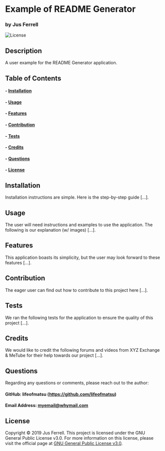 # Example of README Generator
### by Jus Ferrell
![License](https://img.shields.io/badge/License-GPLv3-blue)


## Description
A user example for the README Generator application.


## Table of Contents
#### - [Installation](#installation)
#### - [Usage](#usage)
#### - [Features](#features)
#### - [Contribution](#contribution)
#### - [Tests](#tests)
#### - [Credits](#credits)
#### - [Questions](#questions)
#### - [License](#license)


## Installation
Installation instructions are simple. Here is the step-by-step guide [...].


## Usage
The user will need instructions and examples to use the application. The following is our explanation (w/ images) [...].


## Features
This application boasts its simplicity, but the user may look forward to these features [...].


## Contribution
The eager user can find out how to contribute to this project here [...].


## Tests
We ran the following tests for the application to ensure the quality of this project [...].


## Credits
We would like to credit the following forums and videos from XYZ Exchange & MeTube for their help towards our project [...].


## Questions
Regarding any questions or comments, please reach out to the author:
#### GitHub: lifeofmatsu (https://github.com/lifeofmatsu)
#### Email Address: myemail@whymail.com


## License
Copyright © 2019 Jus Ferrell. 
This project is licensed under the GNU General Public License v3.0.
For more information on this license, please visit the 
official page at [GNU General Public License v3.0](https://www.gnu.org/licenses/gpl-3.0).

